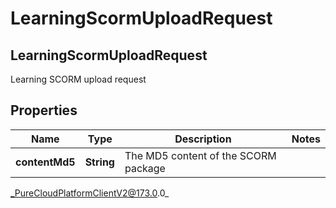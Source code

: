 # LearningScormUploadRequest

## LearningScormUploadRequest
Learning SCORM upload request

## Properties

|Name | Type | Description | Notes|
|------------ | ------------- | ------------- | -------------|
| **contentMd5** | **String** | The MD5 content of the SCORM package | |



_PureCloudPlatformClientV2@173.0.0_
